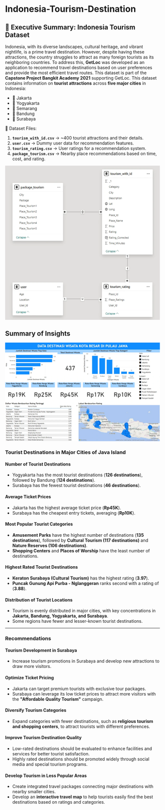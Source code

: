 # Indonesia-Tourism-Destination

## 📌 Executive Summary: Indonesia Tourism Dataset

Indonesia, with its diverse landscapes, cultural heritage, and vibrant nightlife, is a prime travel destination. However, despite having these attractions, the country struggles to attract as many foreign tourists as its neighboring countries. To address this, **GetLoc** was developed as an application to recommend travel destinations based on user preferences and provide the most efficient travel routes. This dataset is part of the **Capstone Project Bangkit Academy 2021** supporting GetLoc.
This dataset contains information on **tourist attractions** across **five major cities** in Indonesia:
- 📍 Jakarta  
- 📍 Yogyakarta  
- 📍 Semarang  
- 📍 Bandung  
- 📍 Surabaya
  
💾 Dataset Files:
1. **`tourism_with_id.csv`** → ~400 tourist attractions and their details.
2. **`user.csv`** → Dummy user data for recommendation features.
3. **`tourism_rating.csv`** → User ratings for a recommendation system.
4. **`package_tourism.csv`** → Nearby place recommendations based on time, cost, and rating.

![Tourism ERD](https://github.com/juwitardiyanti/Indonesia-Tourism-Destination/blob/main/image/tourism-ERD.webp)

## Summary of Insights

![Dashboard](https://github.com/juwitardiyanti/Indonesia-Tourism-Destination/blob/main/image/dashboard.webp)

### **Tourist Destinations in Major Cities of Java Island**

#### **Number of Tourist Destinations**
- Yogyakarta has the most tourist destinations (**126 destinations**), followed by Bandung (**124 destinations**).
- Surabaya has the fewest tourist destinations (**46 destinations**).

#### **Average Ticket Prices**
- Jakarta has the highest average ticket price (**Rp45K**).
- Surabaya has the cheapest entry tickets, averaging (**Rp10K**).

#### **Most Popular Tourist Categories**
- **Amusement Parks** have the highest number of destinations (**135 destinations**), followed by **Cultural Tourism (117 destinations)** and **Nature Reserves (106 destinations)**.
- **Shopping Centers** and **Places of Worship** have the least number of destinations.

#### **Highest Rated Tourist Destinations**
- **Keraton Surabaya (Cultural Tourism)** has the highest rating (**3.97**).
- **Puncak Gunung Api Purba - Nglanggeran** ranks second with a rating of (**3.88**).

#### **Distribution of Tourist Locations**
- Tourism is evenly distributed in major cities, with key concentrations in **Jakarta, Bandung, Yogyakarta, and Surabaya**.
- Some regions have fewer and lesser-known tourist destinations.

---

### **Recommendations**

#### **Tourism Development in Surabaya**
- Increase tourism promotions in Surabaya and develop new attractions to draw more visitors.

#### **Optimize Ticket Pricing**
- Jakarta can target premium tourists with exclusive tour packages.
- Surabaya can leverage its low ticket prices to attract more visitors with the **"Affordable Quality Tourism"** campaign.

#### **Diversify Tourism Categories**
- Expand categories with fewer destinations, such as **religious tourism and shopping centers**, to attract tourists with different preferences.

#### **Improve Tourism Destination Quality**
- Low-rated destinations should be evaluated to enhance facilities and services for better tourist satisfaction.
- Highly rated destinations should be promoted widely through social media and special tourism programs.

#### **Develop Tourism in Less Popular Areas**
- Create integrated travel packages connecting major destinations with nearby smaller cities.
- Develop an **interactive travel map** to help tourists easily find the best destinations based on ratings and categories.


